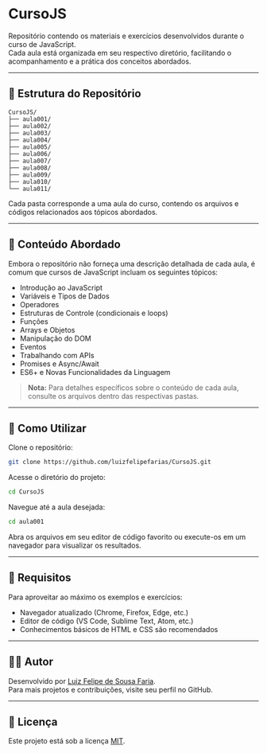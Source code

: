 
# CursoJS

Repositório contendo os materiais e exercícios desenvolvidos durante o curso de JavaScript.  
Cada aula está organizada em seu respectivo diretório, facilitando o acompanhamento e a prática dos conceitos abordados.

---

## 📁 Estrutura do Repositório

```
CursoJS/
├── aula001/
├── aula002/
├── aula003/
├── aula004/
├── aula005/
├── aula006/
├── aula007/
├── aula008/
├── aula009/
├── aula010/
└── aula011/
```

Cada pasta corresponde a uma aula do curso, contendo os arquivos e códigos relacionados aos tópicos abordados.

---

## 🧠 Conteúdo Abordado

Embora o repositório não forneça uma descrição detalhada de cada aula, é comum que cursos de JavaScript incluam os seguintes tópicos:

- Introdução ao JavaScript  
- Variáveis e Tipos de Dados  
- Operadores  
- Estruturas de Controle (condicionais e loops)  
- Funções  
- Arrays e Objetos  
- Manipulação do DOM  
- Eventos  
- Trabalhando com APIs  
- Promises e Async/Await  
- ES6+ e Novas Funcionalidades da Linguagem

> **Nota:** Para detalhes específicos sobre o conteúdo de cada aula, consulte os arquivos dentro das respectivas pastas.

---

## 🚀 Como Utilizar

Clone o repositório:

```bash
git clone https://github.com/luizfelipefarias/CursoJS.git
```

Acesse o diretório do projeto:

```bash
cd CursoJS
```

Navegue até a aula desejada:

```bash
cd aula001
```

Abra os arquivos em seu editor de código favorito ou execute-os em um navegador para visualizar os resultados.

---

## 📌 Requisitos

Para aproveitar ao máximo os exemplos e exercícios:

- Navegador atualizado (Chrome, Firefox, Edge, etc.)
- Editor de código (VS Code, Sublime Text, Atom, etc.)
- Conhecimentos básicos de HTML e CSS são recomendados

---

## 👨‍💻 Autor

Desenvolvido por [Luiz Felipe de Sousa Faria](https://github.com/luizfelipefarias).  
Para mais projetos e contribuições, visite seu perfil no GitHub.

---

## 📄 Licença

Este projeto está sob a licença [MIT](LICENSE).
